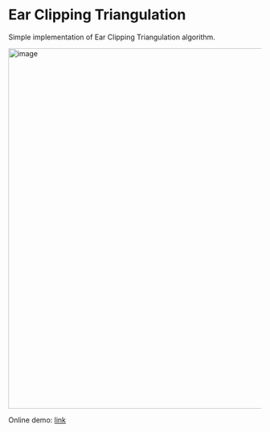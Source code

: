 # Ear Clipping Triangulation

Simple implementation of Ear Clipping Triangulation algorithm.

<img width="718" alt="image" src="https://user-images.githubusercontent.com/1194059/208249654-4998c421-80a8-400c-a92d-97647f1a854b.png">

Online demo: [link](https://dra1ex.github.io/poly-triangulation)
